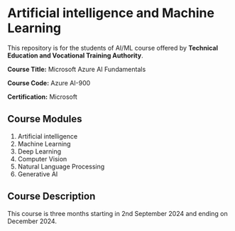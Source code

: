 # Artificial intelligence and Machine Learning

This repository is for the students of AI/ML course offered by **Technical Education and Vocational Training Authority**.

**Course Title:** Microsoft Azure AI Fundamentals

**Course Code:** Azure AI-900

**Certification:** Microsoft

## Course Modules

1. Artificial intelligence
2. Machine Learning
3. Deep Learning
4. Computer Vision
5. Natural Language Processing
6. Generative AI

## Course Description

This course is three months starting in 2nd September 2024 and ending on December 2024.

